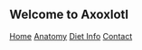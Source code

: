## Welcome to Axoxlotl

[Home](https://mhoughton-iw.github.io/scrum-axolotl/)
[Anatomy](https://mhoughton-iw.github.io/scrum-axolotl/Atonomy)
[Diet Info](https://mhoughton-iw.github.io/scrum-axolotl/dietinfo)
[Contact](https://mhoughton-iw.github.io/scrum-axolotl/contact)

